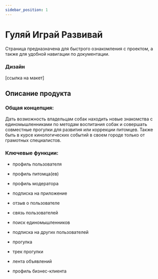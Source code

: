 ```yaml
---
sidebar_position: 1
---
```


# Гуляй Играй Развивай

Страница предназначена для быстрого ознакомления с проектом, а также для удобной навигации по документации.

### Дизайн
[ссылка на макет]

## Описание продукта

### Общая концепция:

Дать возможность владельцам собак находить новые знакомства с единомышленниками по методам воспитания собак и совершать совместные прогулки для развития или коррекции питомцев. Также быть в курсе кинологических событий в своем городе только от грамотных специалистов. 

### Ключевые функции:

- профиль пользователя

- профиль питомца(ев)

- профиль модератора

- подписка на приложение

- отзыв о пользователе

- связь пользователей

- поиск единомышленников

- подписка на других пользователей

- прогулка

- трек прогулки

- лента объявлений

- профиль бизнес-клиента

